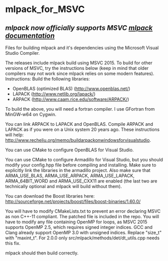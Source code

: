 # mlpack_for_MSVC
## *mlpack now officially supports MSVC [mlpack documentation](https://www.mlpack.org/doc/mlpack-3.2.2/doxygen/build_windows.html)*
Files for building mlpack and it's dependencies using the Microsoft Visual Studio Compiler.

The releases include mlpack build using MSVC 2015. To build for other versions of MSVC, try the instructions below (keep in mind that older compilers may not work since mlpack relies on some modern features).
Instructions:
Build the following libraries:
  * OpenBLAS (optimized BLAS) (http://www.openblas.net/)
  * LAPACK (http://www.netlib.org/lapack/)
  * ARPACK (http://www.caam.rice.edu/software/ARPACK/)

To build the above, you will need a fortran compiler. I use GFortran from MinGW-w64 on Cygwin.

You can link ARPACK to LAPACK and OpenBLAS. Compile ARPACK and LAPACK as if you were on a Unix system 20 years ago. These instructions will help: http://www.recheliu.org/memo/buildarpackonwindowsforvisualstudio.

You can use CMake to configure OpenBLAS for Visual Studio.

You can use CMake to configure Armadillo for Visual Studio, but you should modify your config.hpp file before compiling and installing. Make sure to explicitly link the libraries in the armadillo project. Also make sure that ARMA_USE_BLAS, ARMA_USE_ARPACK, ARMA_USE_LAPACK, ARMA_64BIT_WORD and ARMA_USE_CXX11 are enabled (the last two are technically optional and mlpack will build without them).

You can download the Boost libraries here: http://sourceforge.net/projects/boost/files/boost-binaries/1.60.0/

You will have to modify CMakeLists.txt to prevent an error declaring MSVC as non C++-11 compliant. The patched file is included in the repo.
You will have to modify any file containing OpenMP for loops, as MSVC 2015 supports OpenMP 2.5, which requires signed integer indices. GCC and Clang already support OpenMP 3.0 with unsigned indices. Replace "size_t" with "maxint_t".
For 2.0.0 only src/mlpack/methods/det/dt_utils.cpp needs this fix.

mlpack should then build correctly.
